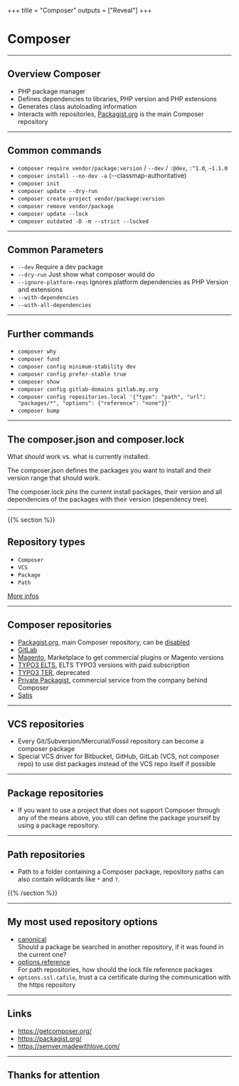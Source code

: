 +++
title = "Composer"
outputs = ["Reveal"]
+++

# Composer

---

## Overview Composer

* PHP package manager
* Defines dependencies to libraries, PHP version and PHP extensions
* Generates class autoloading information
* Interacts with repositories, [Packagist.org](https://packagist.org/) is the main Composer repository

---

## Common commands

* `composer require vendor/package:version` / `--dev` / `:@dev`, `:^1.0`, `~1.1.0`
* `composer install --no-dev -a` (--classmap-authoritative)
* `composer init`
* `composer update --dry-run`
* `composer create-project vendor/package:version`
* `composer remove vendor/package`
* `composer update --lock`
* `composer outdated -D -m --strict --locked`

---

## Common Parameters

* `--dev` Require a dev package
* `--dry-run` Just show what composer would do
* `--ignore-platform-reqs` Ignores platform dependencies as PHP Version and extensions
* `--with-dependencies`
* `--with-all-dependencies`

---

## Further commands

* `composer why`
* `composer fund`
* `composer config minimum-stability dev`
* `composer config prefer-stable true`
* `composer show`
* `composer config gitlab-domains gitlab.my.org`
* `composer config repositories.local '{"type": "path", "url": "packages/*", "options": {"reference": "none"}}'`
* `composer bump`

---

## The composer.json and composer.lock

What *should* work vs. what is currently installed.

The composer.json defines the packages you want to install and their version range that should work.

The composer.lock *pins* the current install packages, their version and all dependencies of the packages with their version (dependency tree).

---

{{% section %}}

## Repository types

* `Composer`
* `VCS`
* `Package`
* `Path`

[More infos](https://getcomposer.org/doc/05-repositories.md)

---

## Composer repositories

* [Packagist.org](https://packagist.org/), main Composer repository, can be [disabled](https://getcomposer.org/doc/05-repositories.md#disabling-packagist-org)
* [GitLab](https://docs.gitlab.com/ee/user/packages/composer_repository/)
* [Magento](https://repo.magento.com/), Marketplace to get commercial plugins or Magento versions
* [TYPO3 ELTS](https://elts.typo3.com/), ELTS TYPO3 versions with paid subscription
* [TYPO3 TER](https://composer.typo3.org/), deprecated
* [Private Packagist](https://packagist.com/), commercial service from the company behind Composer
* [Satis](https://composer.github.io/satis/)

---

## VCS repositories

* Every Git/Subversion/Mercurial/Fossil repository can become a composer package
* Special VCS driver for Bitbucket, GitHub, GitLab (VCS, not composer repo) to use dist packages instead of the VCS repo itself if possible

---

## Package repositories

* If you want to use a project that does not support Composer through any of the means above, you still can define the package yourself by using a package repository.

---

## Path repositories

* Path to a folder containing a Composer package, repository paths can also contain wildcards like `*` and `?`.

{{% /section %}}

---

## My most used repository options

* [canonical](https://getcomposer.org/doc/articles/repository-priorities.md#making-repositories-non-canonical)  
  Should a package be searched in another repository, if it was found in the current one?
* [options.reference](https://getcomposer.org/doc/05-repositories.md#path)  
  For path repositories, how should the lock file reference packages
* `options.ssl.cafile`, trust a ca certificate during the communication with the https repository

---

## Links

* https://getcomposer.org/
* https://packagist.org/
* https://semver.madewithlove.com/

---

## Thanks for attention
